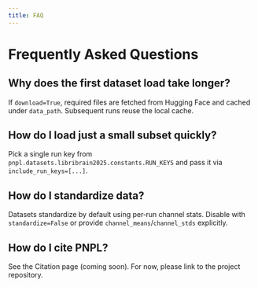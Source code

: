 ```yaml
---
title: FAQ
---
```


# Frequently Asked Questions

## Why does the first dataset load take longer?
If `download=True`, required files are fetched from Hugging Face and cached under `data_path`. Subsequent runs reuse the local cache.

## How do I load just a small subset quickly?
Pick a single run key from `pnpl.datasets.libribrain2025.constants.RUN_KEYS` and pass it via `include_run_keys=[...]`.

## How do I standardize data?
Datasets standardize by default using per‑run channel stats. Disable with `standardize=False` or provide `channel_means`/`channel_stds` explicitly.

## How do I cite PNPL?
See the Citation page (coming soon). For now, please link to the project repository.

